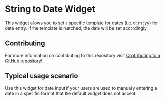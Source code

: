 # String to Date Widget

This widget allows you to set a specific template for dates (i.e. d: m :yy) for date entry.  If the template is matched,
the date will be set accordingly. 

## Contributing

For more information on contributing to this repository visit [Contributing to a GitHub repository](https://world.mendix.com/display/howto50/Contributing+to+a+GitHub+repository)!

## Typical usage scenario

Use this widget for date input if your users are used to manually entering a date in a specific 
format that the default widget does not accept.